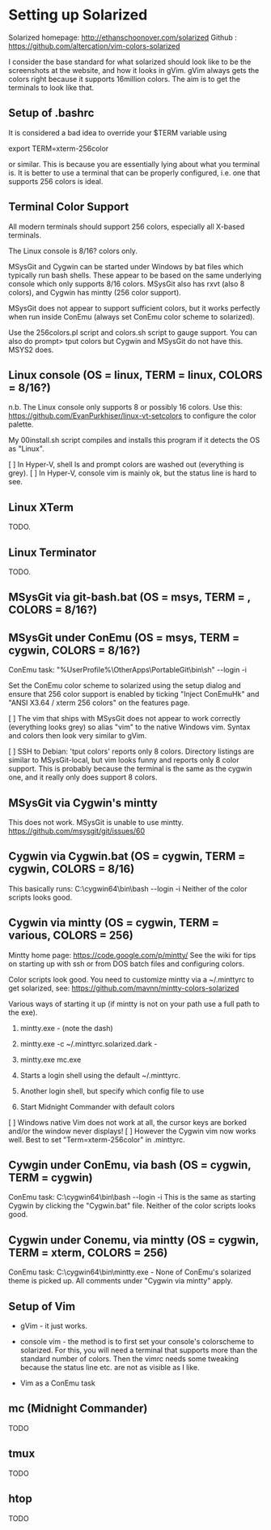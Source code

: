 Setting up Solarized
====================
Solarized homepage: http://ethanschoonover.com/solarized
          Github  : https://github.com/altercation/vim-colors-solarized

I consider the base standard for what solarized should look like to be
the screenshots at the website, and how it looks in gVim. gVim always
gets the colors right because it supports 16million colors. The aim is
to get the terminals to look like that.

Setup of .bashrc
----------------
It is considered a bad idea to override your $TERM variable using

  export TERM=xterm-256color

or similar. This is because you are essentially lying about what you terminal
is. It is better to use a terminal that can be properly configured, i.e.
one that supports 256 colors is ideal.


Terminal Color Support
----------------------
All modern terminals should support 256 colors, especially all X-based
terminals. 

The Linux console is 8/16? colors only.

MSysGit and Cygwin can be started under Windows by bat files which typically
run bash shells. These appear to be based on the same underlying console
which only supports 8/16 colors. MSysGit also has rxvt (also 8 colors), and
Cygwin has mintty (256 color support).

MSysGit does not appear to support sufficient colors, but it works perfectly
when run inside ConEmu (always set ConEmu color scheme to solarized).

Use the 256colors.pl script and colors.sh script to gauge support. You can
also do 
  prompt> tput colors
but Cygwin and MSysGit do not have this. MSYS2 does.


Linux console (OS = linux, TERM = linux, COLORS = 8/16?)
--------------------------------------------------------
n.b. The Linux console only supports 8 or possibly 16 colors.
Use this: https://github.com/EvanPurkhiser/linux-vt-setcolors
to configure the color palette.

My 00install.sh script compiles and installs this program if
it detects the OS as "Linux".

[ ] In Hyper-V, shell ls and prompt colors are washed out (everything is grey).
[ ] In Hyper-V, console vim is mainly ok, but the status line is hard to see.

Linux XTerm
-----------
TODO.

Linux Terminator
----------------
TODO.

MSysGit via git-bash.bat (OS = msys, TERM = , COLORS = 8/16?)
-------------------------------------------------------------

MSysGit under ConEmu (OS = msys, TERM = cygwin, COLORS = 8/16?)
-----------------------------------------------
ConEmu task: "%UserProfile%\OtherApps\PortableGit\bin\sh" --login -i

Set the ConEmu color scheme to solarized using the setup dialog and ensure
that 256 color support is enabled by ticking "Inject ConEmuHk"  and
"ANSI X3.64 / xterm 256 colors" on the features page.

[ ] The vim that ships with MSysGit does not appear to work correctly
    (everything looks grey) so alias "vim" to the native Windows vim.
    Syntax and colors then look very similar to gVim.

[ ] SSH to Debian: 'tput colors' reports only 8 colors.
    Directory listings are similar to MSysGit-local, but vim looks
    funny and reports only 8 color support. This is probably
    because the terminal is the same as the cygwin one, and it really
    only does support 8 colors.

MSysGit via Cygwin's mintty
---------------------------
This does not work. MSysGit is unable to use mintty.
https://github.com/msysgit/git/issues/60

Cygwin via Cygwin.bat (OS = cygwin, TERM = cygwin, COLORS = 8/16)
-----------------------------------------------------------------
This basically runs: C:\cygwin64\bin\bash --login -i
Neither of the color scripts looks good.
 
Cygwin via mintty (OS = cygwin, TERM = various, COLORS = 256)
-------------------------------------------------------------
Mintty home page: https://code.google.com/p/mintty/
See the wiki for tips on starting up with ssh or from DOS batch files
and configuring colors.

Color scripts look good. You need to customize mintty via a ~/.minttyrc
to get solarized, see: https://github.com/mavnn/mintty-colors-solarized

Various ways of starting it up (if mintty is not on your path
use a full path to the exe).

1) mintty.exe -     (note the dash)
2) mintty.exe -c ~/.minttyrc.solarized.dark - 
3) mintty.exe mc.exe 
 
1) Starts a login shell using the default ~/.minttyrc.
2) Another login shell, but specify which config file to use
3) Start Midnight Commander with default colors

[ ] Windows native Vim does not work at all, the cursor keys
    are borked and/or the window never displays!
[ ] However the Cygwin vim now works well. Best to set 
    "Term=xterm-256color" in .minttyrc.


Cywgin under ConEmu, via bash (OS = cygwin, TERM = cygwin)
----------------------------------------------------------
ConEmu task: C:\cygwin64\bin\bash --login -i
This is the same as starting Cygwin by clicking the "Cygwin.bat"
file. Neither of the color scripts looks good.

Cygwin under Conemu, via mintty (OS = cygwin, TERM = xterm, COLORS = 256)
-------------------------------------------------------------------------
ConEmu task: C:\cygwin64\bin\mintty.exe -
None of ConEmu's solarized theme is picked up.
All comments under "Cygwin via mintty" apply.


Setup of Vim
------------
* gVim - it just works.

* console vim - the method is to first set your console's colorscheme
to solarized. For this, you will need a terminal that supports more
than the standard number of colors. Then the vimrc needs some tweaking
because the status line etc. are not as visible as I like.

* Vim as a ConEmu task

mc (Midnight Commander)
-----------------------
TODO

tmux
----
TODO

htop
----
TODO

